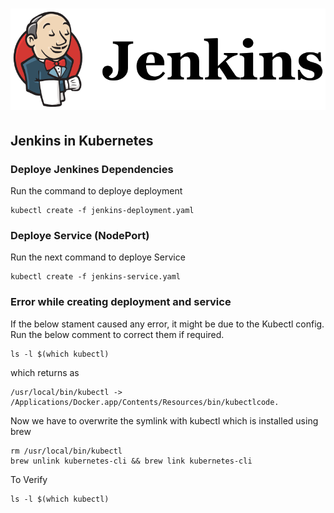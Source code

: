 # ![Jenkins Implementation into Kubernetes - By Rasmi](jenkins.png)

## Jenkins in Kubernetes


### Deploye Jenkines Dependencies

Run the command to deploye deployment

```
kubectl create -f jenkins-deployment.yaml
```

### Deploye Service (NodePort)

Run the next command to deploye Service

```
kubectl create -f jenkins-service.yaml
```

### Error while creating deployment and service

If the below stament caused any error, it might be due to the Kubectl config. Run the below comment to correct them if required.

```
ls -l $(which kubectl)
```

which returns as

```
/usr/local/bin/kubectl -> /Applications/Docker.app/Contents/Resources/bin/kubectlcode.
```

Now we have to overwrite the symlink with kubectl which is installed using brew

```
rm /usr/local/bin/kubectl
brew unlink kubernetes-cli && brew link kubernetes-cli
```

To Verify

```
ls -l $(which kubectl)
```
